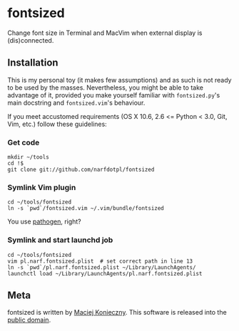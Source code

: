 fontsized
=========

Change font size in Terminal and MacVim when external display is
(dis)connected.


Installation
------------

This is my personal toy (it makes few assumptions) and as such is
not ready to be used by the masses.  Nevertheless, you might be able
to take advantage of it, provided you make yourself familiar with
`fontsized.py`'s main docstring and `fontsized.vim`'s behaviour.

If you meet accustomed requirements (OS X 10.6, 2.6 <= Python < 3.0,
Git, Vim, etc.) follow these guidelines:


### Get code

    mkdir ~/tools
    cd !$
    git clone git://github.com/narfdotpl/fontsized


### Symlink Vim plugin

    cd ~/tools/fontsized
    ln -s `pwd`/fontsized.vim ~/.vim/bundle/fontsized

You use [pathogen][], right?

  [pathogen]: http://github.com/tpope/vim-pathogen


### Symlink and start launchd job

    cd ~/tools/fontsized
    vim pl.narf.fontsized.plist  # set correct path in line 13
    ln -s `pwd`/pl.narf.fontsized.plist ~/Library/LaunchAgents/
    launchctl load ~/Library/LaunchAgents/pl.narf.fontsized.plist


Meta
----

fontsized is written by [Maciej Konieczny][].  This software is released
into the [public domain][].

  [Maciej Konieczny]: http://narf.pl/
  [public domain]: http://unlicense.org/
